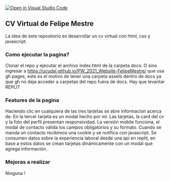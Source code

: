 [![Open in Visual Studio Code](https://classroom.github.com/assets/open-in-vscode-f059dc9a6f8d3a56e377f745f24479a46679e63a5d9fe6f495e02850cd0d8118.svg)](https://classroom.github.com/online_ide?assignment_repo_id=5423328&assignment_repo_type=AssignmentRepo)

## CV Virtual de Felipe Mestre
La idea de este repositorio es desarrollar un cv virtual con html, css y javascript. 

### Como ejecutar la pagina?
Clonar el repo y ejecutar el archivo index.html de la carpeta docs. O sino ingresar a https://ucudal.github.io/PW_2021_Website-FelipeMestre/ que usa gh pages, este es el motivo de tener una carpeta assets dentro de docs ya que gh no deja acceder a carpetas del repo fuera de docs. Hay que levantar REPLIT

### Features de la pagina
Haciendo clic en cualquiera de las tres tarjetas se abre informacion acerca de. En la tercer tarjeta es un modal hecho por mi. 
Las tarjetas, la card del cv y la foto del perfil presentan responsividad. La versión mobile funciona, el modal de contacto válida los campos obligatorios y su formato. Cuando se manda un contacto recibimos una cookie y se notifica con javascript. Se consumen datos sobre la experiencia laboral desde una api en replit, en base a estos datos se crean 
tarjetas dinámicamente con un modal que agrega información.

### Mejoras a realizar
Ninguna !

